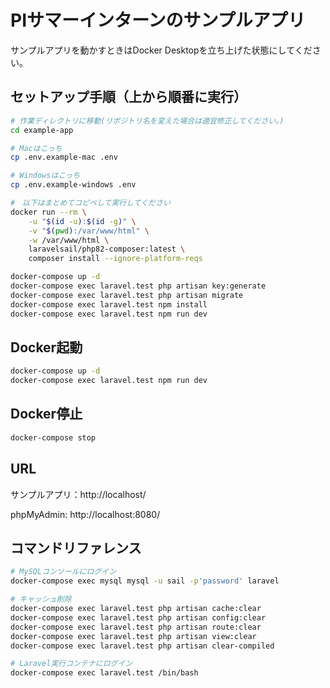# PIサマーインターンのサンプルアプリ

サンプルアプリを動かすときはDocker Desktopを立ち上げた状態にしてください。

## セットアップ手順（上から順番に実行）

```sh
# 作業ディレクトリに移動(リポジトリ名を変えた場合は適宜修正してください。)
cd example-app 

# Macはこっち
cp .env.example-mac .env

# Windowsはこっち
cp .env.example-windows .env

#　以下はまとめてコピペして実行してください
docker run --rm \
    -u "$(id -u):$(id -g)" \
    -v "$(pwd):/var/www/html" \
    -w /var/www/html \
    laravelsail/php82-composer:latest \
    composer install --ignore-platform-reqs

docker-compose up -d
docker-compose exec laravel.test php artisan key:generate
docker-compose exec laravel.test php artisan migrate
docker-compose exec laravel.test npm install
docker-compose exec laravel.test npm run dev
```

## Docker起動

```sh
docker-compose up -d
docker-compose exec laravel.test npm run dev
```

## Docker停止

```sh
docker-compose stop
```

## URL
サンプルアプリ：http://localhost/

phpMyAdmin: http://localhost:8080/

## コマンドリファレンス

```sh
# MySQLコンソールにログイン
docker-compose exec mysql mysql -u sail -p'password' laravel

# キャッシュ削除
docker-compose exec laravel.test php artisan cache:clear
docker-compose exec laravel.test php artisan config:clear
docker-compose exec laravel.test php artisan route:clear
docker-compose exec laravel.test php artisan view:clear
docker-compose exec laravel.test php artisan clear-compiled

# Laravel実行コンテナにログイン
docker-compose exec laravel.test /bin/bash
```
